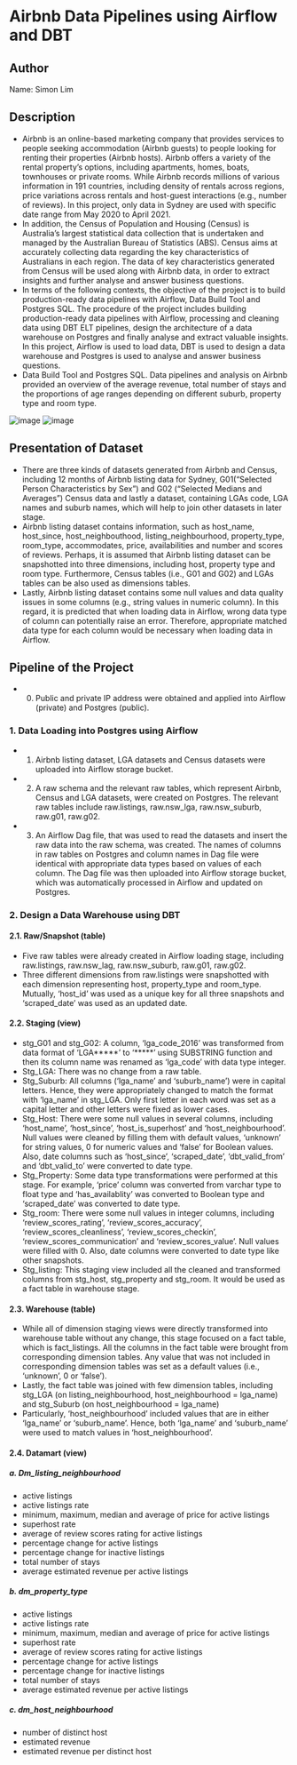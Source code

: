 # Airbnb Data Pipelines using Airflow and DBT 

## Author
Name: Simon Lim

## Description
- Airbnb is an online-based marketing company that provides services to people seeking accommodation (Airbnb guests) to people looking for renting their properties (Airbnb hosts). Airbnb offers a variety of the rental property’s options, including apartments, homes, boats, townhouses or private rooms. While Airbnb records millions of various information in 191 countries, including density of rentals across regions, price variations across rentals and host-guest interactions (e.g., number of reviews). In this project, only data in Sydney are used with specific date range from May 2020 to April 2021.
- In addition, the Census of Population and Housing (Census) is Australia’s largest statistical data collection that is undertaken and managed by the Australian Bureau of Statistics (ABS). Census aims at accurately collecting data regarding the key characteristics of Australians in each region. The data of key characteristics generated from Census will be used along with Airbnb data, in order to extract insights and further analyse and answer business questions.
- In terms of the following contexts, the objective of the project is to build production-ready data pipelines with Airflow, Data Build Tool and Postgres SQL. The procedure of the project includes building production-ready data pipelines with Airflow, processing and cleaning data using DBT ELT pipelines, design the architecture of a data warehouse on Postgres and finally analyse and extract valuable insights. In this project, Airflow is used to load data, DBT is used to design a data warehouse and Postgres is used to analyse and answer business questions.
- Data Build Tool and Postgres SQL. Data pipelines and analysis on Airbnb provided an overview of the average revenue, total number of stays and the proportions of age ranges depending on different suburb, property type and room type.

![image](https://github.com/SimonLim03/Airbnb-Data-Pipelines-with-Airflow-/assets/150989115/ffe9a7b2-8c4e-4c29-a7eb-ef0a2168d213)
![image](https://github.com/SimonLim03/Airbnb-Data-Pipelines-with-Airflow-/assets/150989115/0d0e02be-0751-40b1-9975-a6f0ba8dd36e)




## Presentation of Dataset
- There are three kinds of datasets generated from Airbnb and Census, including 12 months of Airbnb listing data for Sydney, G01(“Selected Person Characteristics by Sex”) and G02 (“Selected Medians and Averages”) Census data and lastly a dataset, containing LGAs code, LGA names and suburb names, which will help to join other datasets in later stage.
- Airbnb listing dataset contains information, such as host_name, host_since, host_neighbouthood, listing_neighbourhood, property_type, room_type, accommodates, price, availabilities and number and scores of reviews. Perhaps, it is assumed that Airbnb listing dataset can be snapshotted into three dimensions, including host, property type and room type. Furthermore, Census tables (i.e., G01 and G02) and LGAs tables can be also used as dimensions tables.
- Lastly, Airbnb listing dataset contains some null values and data quality issues in some columns (e.g., string values in numeric column). In this regard, it is predicted that when loading data in Airflow, wrong data type of column can potentially raise an error. Therefore, appropriate matched data type for each column would be necessary when loading data in Airflow. 


## Pipeline of the Project
- 0. Public and private IP address were obtained and applied into Airflow (private) and Postgres (public).

### 1. Data Loading into Postgres using Airflow
- 1.	Airbnb listing dataset, LGA datasets and Census datasets were uploaded into Airflow storage bucket. 
- 2.	A raw schema and the relevant raw tables, which represent Airbnb, Census and LGA datasets, were created on Postgres. The relevant raw tables include raw.listings, raw.nsw_lga, raw.nsw_suburb, raw.g01, raw.g02. 
- 3.	An Airflow Dag file, that was used to read the datasets and insert the raw data into the raw schema, was created. The names of columns in raw tables on Postgres and column names in Dag file were identical with appropriate data types based on values of each column. The Dag file was then uploaded into Airflow storage bucket, which was automatically processed in Airflow and updated on Postgres.   

### 2. Design a Data Warehouse using DBT
#### 2.1. Raw/Snapshot (table)
- Five raw tables were already created in Airflow loading stage, including raw.listings, raw.nsw_lag, raw.nsw_suburb, raw.g01, raw.g02. 
-	Three different dimensions from raw.listings were snapshotted with each dimension representing host, property_type and room_type. Mutually, ‘host_id’ was used as a unique key for all three snapshots and ‘scraped_date’ was used as an updated date.

#### 2.2. Staging (view)
- stg_G01 and stg_G02:  A column, ‘lga_code_2016’ was transformed from data format of ‘LGA*****’ to ‘*****’ using SUBSTRING function and then its column name was renamed as ‘lga_code’ with data type integer. 
- Stg_LGA: There was no change from a raw table.
- Stg_Suburb: All columns (‘lga_name’ and ‘suburb_name’) were in capital letters. Hence, they were appropriately changed to match the format with ‘lga_name’ in stg_LGA. Only first letter in each word was set as a capital letter and other letters were fixed as lower cases.
- Stg_Host: There were some null values in several columns, including ‘host_name’, ‘host_since’, ‘host_is_superhost’ and ‘host_neighbourhood’. Null values were cleaned by filling them with default values, ‘unknown’ for string values, 0 for numeric values and ‘false’ for Boolean values. Also, date columns such as ‘host_since’, ‘scraped_date’, ‘dbt_valid_from’ and ‘dbt_valid_to’ were converted to date type.  
- Stg_Property: Some data type transformations were performed at this stage. For example, ‘price’ column was converted from varchar type to float type and ‘has_availablity’ was converted to Boolean type and ‘scraped_date’ was converted to date type. 
- Stg_room: There were some null values in integer columns, including ‘review_scores_rating’, ‘review_scores_accuracy’, ‘review_scores_cleanliness’, ‘review_scores_checkin’, ‘review_scores_communication’ and ‘review_scores_value’. Null values were filled with 0. Also, date columns were converted to date type like other snapshots.
- Stg_listing: This staging view included all the cleaned and transformed columns from stg_host, stg_property and stg_room. It would be used as a fact table in warehouse stage.

#### 2.3. Warehouse (table)
-	While all of dimension staging views were directly transformed into warehouse table without any change, this stage focused on a fact table, which is fact_listings. All the columns in the fact table were brought from corresponding dimension tables. Any value that was not included in corresponding dimension tables was set as a default values (i.e., ‘unknown’, 0 or ‘false’).
- Lastly, the fact table was joined with few dimension tables, including stg_LGA (on listing_neighbourhood, host_neighbourhood = lga_name) and stg_Suburb (on host_neighbourhood = lga_name)
-	Particularly, ‘host_neighbourhood’ included values that are in either ‘lga_name’ or ‘suburb_name’. Hence, both ‘lga_name’ and ‘suburb_name’ were used to match values in ‘host_neighbourhood’.

#### 2.4. Datamart (view)

##### a. Dm_listing_neighbourhood
-	active listings 
-	active listings rate
-	minimum, maximum, median and average of price for active listings 
-	superhost rate
-	average of review scores rating for active listings
-	percentage change for active listings
-	percentage change for inactive listings
-	total number of stays
-	average estimated revenue per active listings

##### b. dm_property_type
-	active listings 
-	active listings rate
-	minimum, maximum, median and average of price for active listings 
-	superhost rate
-	average of review scores rating for active listings
-	percentage change for active listings
-	percentage change for inactive listings
-	total number of stays
-	average estimated revenue per active listings

##### c. dm_host_neighbourhood
-	number of distinct host
-	estimated revenue
-	estimated revenue per distinct host




